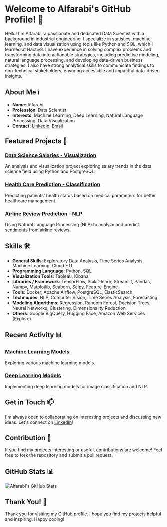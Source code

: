 # Welcome to Alfarabi's GitHub Profile! 👋

Hello! I'm Alfarabi, a passionate and dedicated Data Scientist with a background in industrial engineering. I specialize in statistics, machine learning, and data visualization using tools like Python and SQL, which I learned at Hactiv8. I have experience in solving complex problems and transforming data into actionable strategies, including predictive modeling, natural language processing, and developing data-driven business strategies. I also have strong analytical skills to communicate findings to non-technical stakeholders, ensuring accessible and impactful data-driven insights.

## About Me ℹ️

- **Name**: Alfarabi
- **Profession**: Data Scientist
- **Interests**: Machine Learning, Deep Learning, Natural Language Processing, Data Visualization
- **Contact**: [LinkedIn](https://www.linkedin.com/in/alfa-rabi-49b9b8285/), [Email](mailto:alfarabi5898@gmail.com)

## Featured Projects 🚀

### [Data Science Salaries - Visualization](https://github.com/Alfarabi58/Python-PostgreSQL/tree/main/Data%20Science%20Salaries%20-%20Visualization)
An analysis and visualization project exploring salary trends in the data science field using Python and PostgreSQL.

### [Health Care Prediction - Classification](https://github.com/Alfarabi58/Machine-Learning/tree/main/Health%20Care%20Prediction%20-%20Classification)
Predicting patients' health status based on medical parameters for better healthcare management.

### [Airline Review Prediction - NLP](https://github.com/Alfarabi58/Deep-Learning/tree/main/Airline%20Review%20Prediction%20-%20NLP)
Using Natural Language Processing (NLP) to analyze and predict sentiments from airline reviews.

## Skills 🛠️

- **General Skills**: Exploratory Data Analysis, Time Series Analysis, Machine Learning, Cloud ETL
- **Programming Language**: Python, SQL
- **Visualization Tools**: Tableau, Kibana
- **Libraries / Framework**: TensorFlow, Scikit-learn, Streamlit, Pandas, Numpy, Matplotlib, Seaborn, Scipy, Feature-Engine
- **Tools**: Docker, Apache Airflow, PostgreSQL, ElasticSearch
- **Techniques**: NLP, Computer Vision, Time Series Analysis, Forecasting
- **Modeling Algorithms**: Regression, Random Forest, Decision Trees, Neural Networks, Clustering, Dimensionality Reduction
- **Others**: Google BigQuery, Hugging Face, Amazon Web Services (Explore)

## Recent Activity 📊

### [Machine Learning Models](https://github.com/Alfarabi58/Machine-Learning/tree/main)
Exploring various machine learning models.

### [Deep Learning Models](https://github.com/Alfarabi58/Deep-Learning)
Implementing deep learning models for image classification and NLP.

## Get in Touch 📫

I'm always open to collaborating on interesting projects and discussing new ideas. Let's connect on [LinkedIn](https://www.linkedin.com/in/alfa-rabi-49b9b8285/)!

## Contribution 🌟

If you find my projects interesting or useful, contributions are welcome! Feel free to fork the repository and submit a pull request.

## GitHub Stats 📊

![Alfarabi's GitHub Stats](https://github-readme-stats.vercel.app/api?username=Alfarabi58&show_icons=true&theme=radical)

## Thank You! 🙏

Thank you for visiting my GitHub profile. I hope you find my projects helpful and inspiring. Happy coding!
